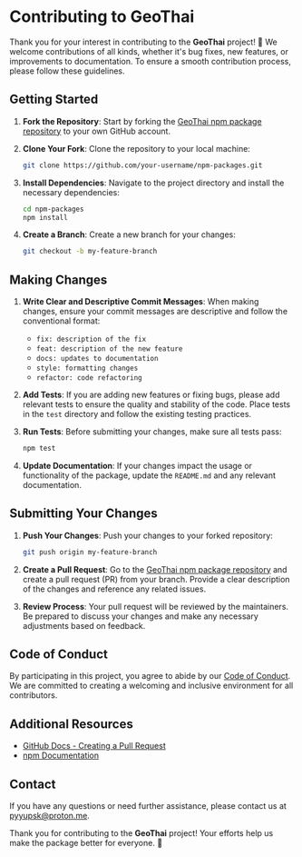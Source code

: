 # Contributing to GeoThai

Thank you for your interest in contributing to the **GeoThai** project! 🌟 We welcome contributions of all kinds, whether it's bug fixes, new features, or improvements to documentation. To ensure a smooth contribution process, please follow these guidelines.

## Getting Started

1. **Fork the Repository**: Start by forking the [GeoThai npm package repository](https://github.com/GeoThai/npm-packages) to your own GitHub account.

2. **Clone Your Fork**: Clone the repository to your local machine:

    ```bash
    git clone https://github.com/your-username/npm-packages.git
    ```

3. **Install Dependencies**: Navigate to the project directory and install the necessary dependencies:

    ```bash
    cd npm-packages
    npm install
    ```

4. **Create a Branch**: Create a new branch for your changes:
    ```bash
    git checkout -b my-feature-branch
    ```

## Making Changes

1. **Write Clear and Descriptive Commit Messages**: When making changes, ensure your commit messages are descriptive and follow the conventional format:

    - `fix: description of the fix`
    - `feat: description of the new feature`
    - `docs: updates to documentation`
    - `style: formatting changes`
    - `refactor: code refactoring`

2. **Add Tests**: If you are adding new features or fixing bugs, please add relevant tests to ensure the quality and stability of the code. Place tests in the `test` directory and follow the existing testing practices.

3. **Run Tests**: Before submitting your changes, make sure all tests pass:

    ```bash
    npm test
    ```

4. **Update Documentation**: If your changes impact the usage or functionality of the package, update the `README.md` and any relevant documentation.

## Submitting Your Changes

1. **Push Your Changes**: Push your changes to your forked repository:

    ```bash
    git push origin my-feature-branch
    ```

2. **Create a Pull Request**: Go to the [GeoThai npm package repository](https://github.com/GeoThai/npm-packages) and create a pull request (PR) from your branch. Provide a clear description of the changes and reference any related issues.

3. **Review Process**: Your pull request will be reviewed by the maintainers. Be prepared to discuss your changes and make any necessary adjustments based on feedback.

## Code of Conduct

By participating in this project, you agree to abide by our [Code of Conduct](CODE_OF_CONDUCT.md). We are committed to creating a welcoming and inclusive environment for all contributors.

## Additional Resources

-   [GitHub Docs - Creating a Pull Request](https://docs.github.com/en/pull-requests/collaborating-with-pull-requests/proposing-changes-to-your-work-with-pull-requests/creating-a-pull-request)
-   [npm Documentation](https://docs.npmjs.com/)

## Contact

If you have any questions or need further assistance, please contact us at [pyyupsk@proton.me](mailto:pyyupsk@proton.me).

Thank you for contributing to the **GeoThai** project! Your efforts help us make the package better for everyone. 🙌
